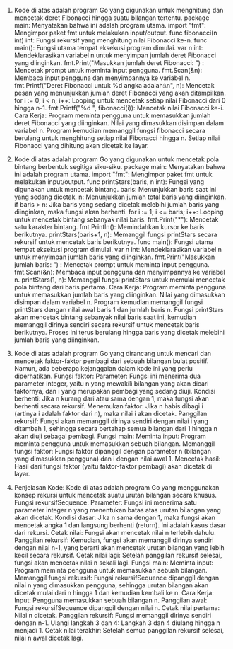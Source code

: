 1. Kode di atas adalah program Go yang digunakan untuk menghitung dan mencetak deret Fibonacci hingga suatu bilangan tertentu.
package main: Menyatakan bahwa ini adalah program utama.
import "fmt": Mengimpor paket fmt untuk melakukan input/output.
func fibonacci(n int) int: Fungsi rekursif yang menghitung nilai Fibonacci ke-n.
func main(): Fungsi utama tempat eksekusi program dimulai.
var n int: Mendeklarasikan variabel n untuk menyimpan jumlah deret Fibonacci yang diinginkan.
fmt.Print("Masukkan jumlah deret Fibonacci: ") : Mencetak prompt untuk meminta input pengguna.
fmt.Scan(&n): Membaca input pengguna dan menyimpannya ke variabel n.
fmt.Printf("Deret Fibonacci untuk %d angka adalah:\n", n): Mencetak pesan yang menunjukkan jumlah deret Fibonacci yang akan ditampilkan.
for i := 0; i < n; i++: Looping untuk mencetak setiap nilai Fibonacci dari 0 hingga n-1.
fmt.Printf("%d ", fibonacci(i)): Mencetak nilai Fibonacci ke-i.
Cara Kerja:
Program meminta pengguna untuk memasukkan jumlah deret Fibonacci yang diinginkan.
Nilai yang dimasukkan disimpan dalam variabel n.
Program kemudian memanggil fungsi fibonacci secara berulang untuk menghitung setiap nilai Fibonacci hingga n.
Setiap nilai Fibonacci yang dihitung akan dicetak ke layar.

2. Kode di atas adalah program Go yang digunakan untuk mencetak pola bintang berbentuk segitiga siku-siku.
package main: Menyatakan bahwa ini adalah program utama.
import "fmt": Mengimpor paket fmt untuk melakukan input/output.
func printStars(baris, n int): Fungsi yang digunakan untuk mencetak bintang.
baris: Menunjukkan baris saat ini yang sedang dicetak.
n: Menunjukkan jumlah total baris yang diinginkan.
if baris > n: Jika baris yang sedang dicetak melebihi jumlah baris yang diinginkan, maka fungsi akan berhenti.
for i := 1; i <= baris; i++: Looping untuk mencetak bintang sebanyak nilai baris.
fmt.Print("*"): Mencetak satu karakter bintang.
fmt.Println(): Memindahkan kursor ke baris berikutnya.
printStars(baris+1, n): Memanggil fungsi printStars secara rekursif untuk mencetak baris berikutnya.
func main(): Fungsi utama tempat eksekusi program dimulai.
var n int: Mendeklarasikan variabel n untuk menyimpan jumlah baris yang diinginkan.
fmt.Print("Masukkan jumlah baris: ") : Mencetak prompt untuk meminta input pengguna.
fmt.Scan(&n): Membaca input pengguna dan menyimpannya ke variabel n.
printStars(1, n): Memanggil fungsi printStars untuk memulai mencetak pola bintang dari baris pertama.
Cara Kerja:
Program meminta pengguna untuk memasukkan jumlah baris yang diinginkan.
Nilai yang dimasukkan disimpan dalam variabel n.
Program kemudian memanggil fungsi printStars dengan nilai awal baris 1 dan jumlah baris n.
Fungsi printStars akan mencetak bintang sebanyak nilai baris saat ini, kemudian memanggil dirinya sendiri secara rekursif untuk mencetak baris berikutnya. Proses ini terus berulang hingga baris yang dicetak melebihi jumlah baris yang diinginkan.

3. Kode di atas adalah program Go yang dirancang untuk mencari dan mencetak faktor-faktor pembagi dari sebuah bilangan bulat positif. Namun, ada beberapa kejanggalan dalam kode ini yang perlu diperhatikan.
Fungsi faktor:
Parameter: Fungsi ini menerima dua parameter integer, yaitu n yang mewakili bilangan yang akan dicari faktornya, dan i yang merupakan pembagi yang sedang diuji.
Kondisi berhenti: Jika n kurang dari atau sama dengan 1, maka fungsi akan berhenti secara rekursif.
Menemukan faktor: Jika n habis dibagi i (artinya i adalah faktor dari n), maka nilai i akan dicetak.
Panggilan rekursif: Fungsi akan memanggil dirinya sendiri dengan nilai i yang ditambah 1, sehingga secara bertahap semua bilangan dari 1 hingga n akan diuji sebagai pembagi.
Fungsi main:
Meminta input: Program meminta pengguna untuk memasukkan sebuah bilangan.
Memanggil fungsi faktor: Fungsi faktor dipanggil dengan parameter n (bilangan yang dimasukkan pengguna) dan i dengan nilai awal 1.
Mencetak hasil: Hasil dari fungsi faktor (yaitu faktor-faktor pembagi) akan dicetak di layar.

4. Penjelasan Kode:
Kode di atas adalah program Go yang menggunakan konsep rekursi untuk mencetak suatu urutan bilangan secara khusus.
Fungsi rekursifSequence:
Parameter: Fungsi ini menerima satu parameter integer n yang menentukan batas atas urutan bilangan yang akan dicetak.
Kondisi dasar: Jika n sama dengan 1, maka fungsi akan mencetak angka 1 dan langsung berhenti (return). Ini adalah kasus dasar dari rekursi.
Cetak nilai: Fungsi akan mencetak nilai n terlebih dahulu.
Panggilan rekursif: Kemudian, fungsi akan memanggil dirinya sendiri dengan nilai n-1, yang berarti akan mencetak urutan bilangan yang lebih kecil secara rekursif.
Cetak nilai lagi: Setelah panggilan rekursif selesai, fungsi akan mencetak nilai n sekali lagi.
Fungsi main:
Meminta input: Program meminta pengguna untuk memasukkan sebuah bilangan.
Memanggil fungsi rekursif: Fungsi rekursifSequence dipanggil dengan nilai n yang dimasukkan pengguna, sehingga urutan bilangan akan dicetak mulai dari n hingga 1 dan kemudian kembali ke n.
Cara Kerja:
Input: Pengguna memasukkan sebuah bilangan n.
Panggilan awal: Fungsi rekursifSequence dipanggil dengan nilai n.
Cetak nilai pertama: Nilai n dicetak.
Panggilan rekursif: Fungsi memanggil dirinya sendiri dengan n-1.
Ulangi langkah 3 dan 4: Langkah 3 dan 4 diulang hingga n menjadi 1.
Cetak nilai terakhir: Setelah semua panggilan rekursif selesai, nilai n awal dicetak lagi.
